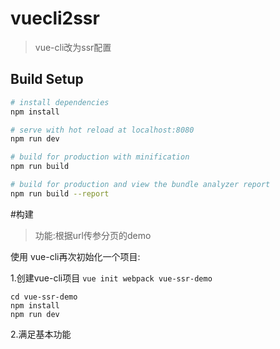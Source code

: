 # vuecli2ssr

> vue-cli改为ssr配置

## Build Setup

``` bash
# install dependencies
npm install

# serve with hot reload at localhost:8080
npm run dev

# build for production with minification
npm run build

# build for production and view the bundle analyzer report
npm run build --report
```

#构建

>功能:根据url传参分页的demo

使用 vue-cli再次初始化一个项目:

1.创建vue-cli项目
`vue init webpack vue-ssr-demo`

```
cd vue-ssr-demo
npm install
npm run dev
```
2.满足基本功能




